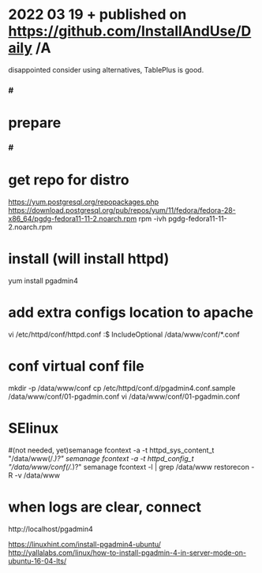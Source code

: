 # 2022 03 19  + published on https://github.com/InstallAndUse/Daily /A

disappointed
consider using alternatives, TablePlus is good.

### # #
# prepare
### # #

# get repo for distro
https://yum.postgresql.org/repopackages.php
https://download.postgresql.org/pub/repos/yum/11/fedora/fedora-28-x86_64/pgdg-fedora11-11-2.noarch.rpm
rpm -ivh pgdg-fedora11-11-2.noarch.rpm

# install (will install httpd)
yum install pgadmin4

# add extra configs location to apache
vi /etc/httpd/conf/httpd.conf
:$
IncludeOptional /data/www/conf/*.conf

# conf virtual conf file
mkdir -p /data/www/conf
cp /etc/httpd/conf.d/pgadmin4.conf.sample /data/www/conf/01-pgadmin.conf
vi /data/www/conf/01-pgadmin.conf

# SElinux
#(not needed, yet)semanage fcontext -a -t httpd_sys_content_t "/data/www(/.*)?"
semanage fcontext -a -t httpd_config_t      "/data/www/conf(/.*)?"
semanage fcontext -l | grep /data/www
restorecon -R -v /data/www

# when logs are clear, connect
http://localhost/pgadmin4




https://linuxhint.com/install-pgadmin4-ubuntu/
http://yallalabs.com/linux/how-to-install-pgadmin-4-in-server-mode-on-ubuntu-16-04-lts/
